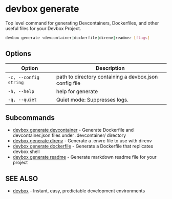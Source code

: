 # devbox generate

Top level command for generating Devcontainers,  Dockerfiles, and other useful files for your Devbox Project. 

```bash
devbox generate <devcontainer|dockerfile|direnv|readme> [flags]
```

## Options

<!-- Markdown table of options -->
| Option | Description |
| --- | --- |
| `-c, --config string` | path to directory containing a devbox.json config file |
| `-h, --help` | help for generate |
| `-q, --quiet` | Quiet mode: Suppresses logs. |

## Subcommands

* [devbox generate devcontainer](devbox_generate_devcontainer.md)	 - Generate Dockerfile and devcontainer.json files under .devcontainer/ directory
* [devbox generate direnv](devbox_generate_direnv.md)  - Generate a .envrc file to use with direnv
* [devbox generate dockerfile](devbox_generate_dockerfile.md)	 - Generate a Dockerfile that replicates devbox shell
* [devbox generate readme](devbox_generate_readme.md)	 -  Generate markdown readme file for your project

## SEE ALSO

* [devbox](devbox.md)	 - Instant, easy, predictable development environments

